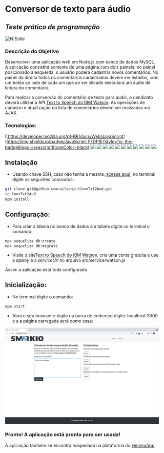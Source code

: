 # Conversor de texto para áudio
## _Teste prático de programação_

![N|Solid](https://smark.io/wp-content/uploads/2021/01/smarkio-logo-dark.png)

### Descrição do Objetivo

Desenvolver uma aplicação web em ​Node.js​ com banco de dados ​MySQL​. A aplicação consistirá somente de uma página com dois painéis: no painel posicionado a esquerda, o usuário poderá cadastrar novos comentários. No painel da direita todos os comentários cadastrados devem ser listados, com um botão ao lado de cada um que ao ser clicado executará um áudio de leitura do comentário.

Para realizar a conversão do comentário de texto para áudio, o candidato deverá utilizar a API [Text to Speech do IBM Watson](https://www.ibm.com/cloud/watson-text-to-speech).
As operações de cadastro e atualização da lista de comentários devem ser realizadas via AJAX.

### Tecnologias:

 ![https://developer.mozilla.org/pt-BR/docs/Web/JavaScript](https://img.shields.io/badge/JavaScript-F7DF1E?style=for-the-badge&logo=javascript&logoColor=black) ![](https://img.shields.io/badge/Node.js-43853D?style=for-the-badge&logo=node-dot-js&logoColor=white) ![](https://img.shields.io/badge/npm-CB3837?style=for-the-badge&logo=npm&logoColor=white)  ![](https://img.shields.io/badge/Yarn-2C8EBB?style=for-the-badge&logo=yarn&logoColor=white)  ![](https://img.shields.io/badge/HTML5-E34F26?style=for-the-badge&logo=html5&logoColor=white) ![](https://img.shields.io/badge/CSS3-1572B6?style=for-the-badge&logo=css3&logoColor=white)  ![](https://img.shields.io/badge/MySQL-00000F?style=for-the-badge&logo=mysql&logoColor=white) ![](https://img.shields.io/badge/Express.js-000000?style=for-the-badge&logo=express&logoColor=white) ![](https://img.shields.io/badge/Bootstrap-563D7C?style=for-the-badge&logo=bootstrap&logoColor=white) ![](https://img.shields.io/badge/Postman-FF6C37?style=for-the-badge&logo=postman&logoColor=red) ![](https://img.shields.io/badge/ESLint-4B3263?style=for-the-badge&logo=eslint&logoColor=white) ![](https://img.shields.io/badge/Sequelize-2C8EBB?style=for-the-badge&logo=sequelize&logoColor=white)

## Instalação

 - Usando chave SSH, caso não tenha a mesma,  [acesse aqui](https://docs.github.com/pt/github/authenticating-to-github/connecting-to-github-with-ssh/generating-a-new-ssh-key-and-adding-it-to-the-ssh-agent), no terminal digite os seguintes comandos:

```sh
git clone git@github.com:ailsonjr/ConvTxt2Aud.git
cd ConvTxt2Aud
npm install
```

## Configuração:

 - Para criar a tabela no banco de dados e a tabela digite no terminal o comando:
``` 
npx sequelize db:create
npx sequelize db:migrate
 ```
 - Visite o site[Text to Speech do IBM Watson](https://www.ibm.com/cloud/watson-text-to-speech), crie uma conta gratuita e use a *apikey* e a *serviceUrl* no arquivo src/service/watson.js

 Assim a aplicação está toda configurada
## Inicialização:

 - No terminal digite o comando:
```sh
npm start
```

 - Abra o seu browser e digite na barra de endereço digite: localhost:3000 e a a página carregada será como essa:

![](/public/images/exemplo.png)

### Pronto! A aplicação está pronta para ser usada!

A aplicação também se encontra hospedada na plataforma do  [HerokuApp](https://conv-txt-aud.herokuapp.com/)
